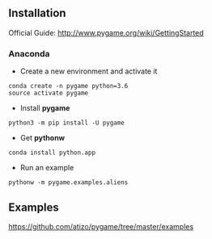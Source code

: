 

## Installation

Official Guide: http://www.pygame.org/wiki/GettingStarted

### Anaconda

- Create a new environment and activate it
```
conda create -n pygame python=3.6
source activate pygame
```

- Install **pygame**
```
python3 -m pip install -U pygame
```

- Get **pythonw**
```
conda install python.app
```

- Run an example
```
pythonw -m pygame.examples.aliens
```

## Examples

https://github.com/atizo/pygame/tree/master/examples